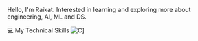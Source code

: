 Hello, I'm Raikat. Interested in learning and exploring more about engineering, AI, ML and DS.

💻 My Technical Skills 
![C](https://img.shields.io/badge/C-000000?style=for-the-badge&logo=C&logoColor=white)]
<!--
**raikat105/raikat105** is a ✨ _special_ ✨ repository because its `README.md` (this file) appears on your GitHub profile.

Here are some ideas to get you started:

- 🔭 I’m currently working on ...
- 🌱 I’m currently learning ...
- 👯 I’m looking to collaborate on ...
- 🤔 I’m looking for help with ...
- 💬 Ask me about ...
- 📫 How to reach me: ...
- 😄 Pronouns: ...
- ⚡ Fun fact: ...
-->
